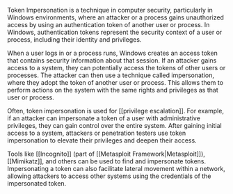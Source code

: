 Token Impersonation is a technique in computer security, particularly in Windows environments, where an attacker or a process gains unauthorized access by using an authentication token of another user or process. In Windows, authentication tokens represent the security context of a user or process, including their identity and privileges.

When a user logs in or a process runs, Windows creates an access token that contains security information about that session. If an attacker gains access to a system, they can potentially access the tokens of other users or processes. The attacker can then use a technique called impersonation, where they adopt the token of another user or process. This allows them to perform actions on the system with the same rights and privileges as that user or process.

Often, token impersonation is used for [[privilege escalation]]. For example, if an attacker can impersonate a token of a user with administrative privileges, they can gain control over the entire system. After gaining initial access to a system, attackers or penetration testers use token impersonation to elevate their privileges and deepen their access.

Tools like [[Incognito]] (part of [[Metasploit Framework|Metasploit]]), [[Mimikatz]], and others can be used to find and impersonate tokens. Impersonating a token can also facilitate lateral movement within a network, allowing attackers to access other systems using the credentials of the impersonated token.

